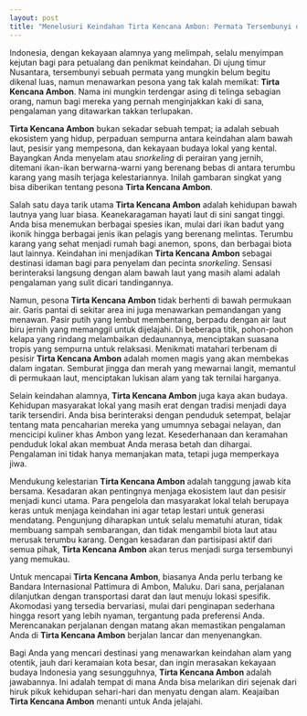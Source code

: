 ```yaml
---
layout: post
title: "Menelusuri Keindahan Tirta Kencana Ambon: Permata Tersembunyi di Timur Indonesia"
---
```


Indonesia, dengan kekayaan alamnya yang melimpah, selalu menyimpan kejutan bagi para petualang dan penikmat keindahan. Di ujung timur Nusantara, tersembunyi sebuah permata yang mungkin belum begitu dikenal luas, namun menawarkan pesona yang tak kalah memikat: **Tirta Kencana Ambon**. Nama ini mungkin terdengar asing di telinga sebagian orang, namun bagi mereka yang pernah menginjakkan kaki di sana, pengalaman yang ditawarkan takkan terlupakan.

**Tirta Kencana Ambon** bukan sekadar sebuah tempat; ia adalah sebuah ekosistem yang hidup, perpaduan sempurna antara keindahan alam bawah laut, pesisir yang mempesona, dan kekayaan budaya lokal yang kental. Bayangkan Anda menyelam atau *snorkeling* di perairan yang jernih, ditemani ikan-ikan berwarna-warni yang berenang bebas di antara terumbu karang yang masih terjaga kelestariannya. Inilah gambaran singkat yang bisa diberikan tentang pesona **Tirta Kencana Ambon**.

Salah satu daya tarik utama **Tirta Kencana Ambon** adalah kehidupan bawah lautnya yang luar biasa. Keanekaragaman hayati laut di sini sangat tinggi. Anda bisa menemukan berbagai spesies ikan, mulai dari ikan badut yang ikonik hingga berbagai jenis ikan pelagis yang berenang melintas. Terumbu karang yang sehat menjadi rumah bagi anemon, spons, dan berbagai biota laut lainnya. Keindahan ini menjadikan **Tirta Kencana Ambon** sebagai destinasi idaman bagi para penyelam dan pecinta *snorkeling*. Sensasi berinteraksi langsung dengan alam bawah laut yang masih alami adalah pengalaman yang sulit dicari tandingannya.

Namun, pesona **Tirta Kencana Ambon** tidak berhenti di bawah permukaan air. Garis pantai di sekitar area ini juga menawarkan pemandangan yang menawan. Pasir putih yang lembut membentang, berpadu dengan air laut biru jernih yang memanggil untuk dijelajahi. Di beberapa titik, pohon-pohon kelapa yang rindang melambaikan dedaunannya, menciptakan suasana tropis yang sempurna untuk relaksasi. Menikmati matahari terbenam di pesisir **Tirta Kencana Ambon** adalah momen magis yang akan membekas dalam ingatan. Semburat jingga dan merah yang mewarnai langit, memantul di permukaan laut, menciptakan lukisan alam yang tak ternilai harganya.

Selain keindahan alamnya, **Tirta Kencana Ambon** juga kaya akan budaya. Kehidupan masyarakat lokal yang masih erat dengan tradisi menjadi daya tarik tersendiri. Anda bisa berinteraksi dengan penduduk setempat, belajar tentang mata pencaharian mereka yang umumnya sebagai nelayan, dan mencicipi kuliner khas Ambon yang lezat. Kesederhanaan dan keramahan penduduk lokal akan membuat Anda merasa betah dan dihargai. Pengalaman ini tidak hanya memanjakan mata, tetapi juga memperkaya jiwa.

Mendukung kelestarian **Tirta Kencana Ambon** adalah tanggung jawab kita bersama. Kesadaran akan pentingnya menjaga ekosistem laut dan pesisir menjadi kunci utama. Para pengelola dan masyarakat lokal telah berupaya keras untuk menjaga keindahan ini agar tetap lestari untuk generasi mendatang. Pengunjung diharapkan untuk selalu mematuhi aturan, tidak membuang sampah sembarangan, dan tidak mengambil biota laut atau merusak terumbu karang. Dengan kesadaran dan partisipasi aktif dari semua pihak, **Tirta Kencana Ambon** akan terus menjadi surga tersembunyi yang memukau.

Untuk mencapai **Tirta Kencana Ambon**, biasanya Anda perlu terbang ke Bandara Internasional Pattimura di Ambon, Maluku. Dari sana, perjalanan dilanjutkan dengan transportasi darat dan laut menuju lokasi spesifik. Akomodasi yang tersedia bervariasi, mulai dari penginapan sederhana hingga resort yang lebih nyaman, tergantung pada preferensi Anda. Merencanakan perjalanan dengan matang akan memastikan pengalaman Anda di **Tirta Kencana Ambon** berjalan lancar dan menyenangkan.

Bagi Anda yang mencari destinasi yang menawarkan keindahan alam yang otentik, jauh dari keramaian kota besar, dan ingin merasakan kekayaan budaya Indonesia yang sesungguhnya, **Tirta Kencana Ambon** adalah jawabannya. Ini adalah tempat di mana Anda bisa melarikan diri sejenak dari hiruk pikuk kehidupan sehari-hari dan menyatu dengan alam. Keajaiban **Tirta Kencana Ambon** menanti untuk Anda jelajahi.
